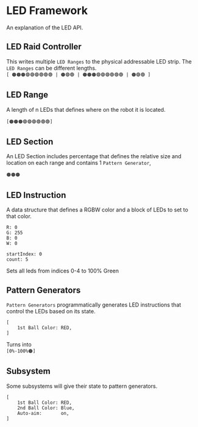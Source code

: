 # LED Framework

An explanation of the LED API.

[//]: # (🟠🟡🟢🟣⚫️⚪️🟤)
## LED Raid Controller

This writes multiple `LED Ranges` to the physical addressable LED strip. 
The `LED Ranges` can be different lengths.  
`[ 🟠🟠🟠🟣🟣🟣🟢🟢🟢 | 🟠🟣🟢 | 🟠🟠🟠🟣🟣🟣🟢🟢🟢 | 🟠🟣🟢 ]`

## LED Range

A length of n LEDs that defines where on the robot it is located.

`[🟠🟠🟠🟣🟣🟣🟢🟢🟢]`

## LED Section

An LED Section includes percentage that defines the relative size and location on each range and contains 1 `Pattern Generator`,

`🟠🟠🟠`

## LED Instruction

A data structure that defines a RGBW color and a block of LEDs to set to that color.
```
R: 0
G: 255
B: 0
W: 0

startIndex: 0
count: 5
```
Sets all leds from indices 0-4 to 100% Green 

## Pattern Generators

`Pattern Generators` programmatically generates LED instructions that control the LEDs based on its state.
```
[
    1st Ball Color: RED,
]  
```
Turns into  
`[0%-100%🟠]`

## Subsystem

Some subsystems will give their state to pattern generators.  
```
[
    1st Ball Color: RED,
    2nd Ball Color: Blue,
    Auto-aim:       on,
]
```
